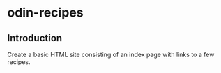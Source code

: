 # odin-recipes
## Introduction
Create a basic HTML site consisting of an index page with links to a few recipes.